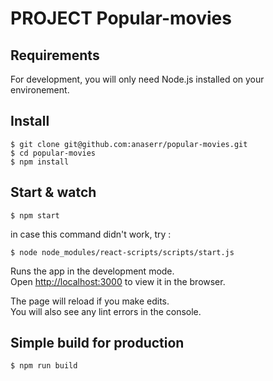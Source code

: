 
# PROJECT Popular-movies

## Requirements

For development, you will only need Node.js installed on your environement.


## Install

    $ git clone git@github.com:anaserr/popular-movies.git
    $ cd popular-movies
    $ npm install

## Start & watch

    $ npm start

in case this command didn't work, try :

    $ node node_modules/react-scripts/scripts/start.js

Runs the app in the development mode.<br />
Open [http://localhost:3000](http://localhost:3000) to view it in the browser.

The page will reload if you make edits.<br />
You will also see any lint errors in the console.

## Simple build for production

    $ npm run build
